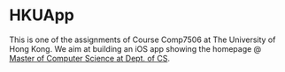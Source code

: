 # HKUApp

This is one of the assignments of Course Comp7506 at The University of Hong Kong. We aim at building an iOS app showing the homepage @ [Master of Computer Science at Dept. of CS](https://www.msc-cs.hku.hk/, "我是标题").
